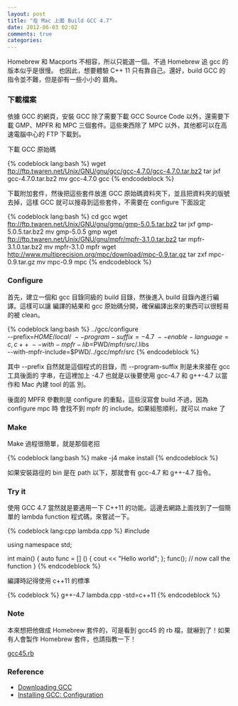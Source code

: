 ```yaml
---
layout: post
title: "在 Mac 上面 Build GCC 4.7"
date: 2012-06-03 02:02
comments: true
categories: 
---
```

Homebrew 和 Macports 不相容，所以只能選一個。不過 Homebrew 追 gcc 的版本似乎是很慢。
也因此，想要體驗 C++ 11 只有靠自己。還好，build GCC 的指令並不難，但是卻有一些小小的
眉角。

### 下載檔案

依據 GCC 的網頁，安裝 GCC 除了需要下載 GCC Source Code 以外，還需要下載 GMP、MPFR
和 MPC 三個套件。這些東西除了 MPC 以外，其他都可以在高速電腦中心的 FTP 下載到。

下載 GCC 原始碼

{% codeblock lang:bash %}
wget ftp://ftp.twaren.net/Unix/GNU/gnu/gcc/gcc-4.7.0/gcc-4.7.0.tar.bz2
tar jxf gcc-4.7.0.tar.bz2
mv gcc-4.7.0 gcc
{% endcodeblock %}

下載附加套件，然後把這些套件放進 GCC 原始碼資料夾下，並且把資料夾的版號去掉，這樣 GCC
就可以搜尋到這些套件，不需要在 configure 下面設定

{% codeblock lang:bash %}
cd gcc
wget ftp://ftp.twaren.net/Unix/GNU/gnu/gmp/gmp-5.0.5.tar.bz2
tar jxf gmp-5.0.5.tar.bz2
mv gmp-5.0.5 gmp
wget ftp://ftp.twaren.net/Unix/GNU/gnu/mpfr/mpfr-3.1.0.tar.bz2
tar mpfr-3.1.0.tar.bz2
mv mpfr-3.1.0 mpfr
wget http://www.multiprecision.org/mpc/download/mpc-0.9.tar.gz
tar zxf mpc-0.9.tar.gz
mv mpc-0.9 mpc
{% endcodeblock %}

### Configure

首先，建立一個和 gcc 目錄同級的 build 目錄，然後進入 build 目錄內進行編譯。這樣可以讓
編譯的結果和 gcc 原始碼分開，確保編譯出來的東西可以很輕易的被 clean。

{% codeblock lang:bash %}
../gcc/configure \
  --prefix=$HOME/local/ \
  --program-suffix=-4.7 \
  --enable-language=c,c++ \
  --with-mpfr-lib=$PWD/mpfr/src/.libs \
  --with-mpfr-include=$PWD/../gcc/mpfr/src
{% endcodeblock %}

其中 --prefix 自然就是這個程式的目錄，而 --program-suffix 則是未來接在 gcc 工具後面的
字串，在這裡加上 -4.7 也就是以後要使用 gcc-4.7 和 g++-4.7 以當作和 Mac 內建 tool 的區
別。

後面的 MPFR 參數則是 configure 的重點，這些沒寫會 build 不過，因為 configure mpc 時
會找不到 mpfr 的 include。如果組態順利，就可以 make 了

### Make

Make 過程很簡單，就是那個老招

{% codeblock lang:bash %}
make -j4
make install
{% endcodeblock %}

如果安裝路徑的 bin 是在 path 以下，那就會有 gcc-4.7 和 g++-4.7 指令。

### Try it

使用 GCC 4.7 當然就是要適用一下 C++11 的功能。這邊去網路上面找到了一個簡單的 lambda
function 程式碼，來嘗試一下。

{% codeblock lang:cpp lambda.cpp %}
#include <iostream>

using namespace std;

int main()
{
  auto func = [] () { cout << "Hello world"; };
  func(); // now call the function
}
{% endcodeblock %}

編譯時記得使用 c++11 的標準

{% codeblock %}
g++-4.7 lambda.cpp -std=c++11
{% endcodeblock %}

### Note

本來想把他做成 Homebrew 套件的，可是看到 gcc45 的 rb 檔，就嚇到了！如果有人會製作
Homebrew 套件，也請指教一下！

[gcc45.rb](https://github.com/staticfloat/homebrew-versions/blob/master/gcc45.rb)

### Reference

* [Downloading GCC](http://gcc.gnu.org/install/download.html)
* [Installing GCC: Configuration](http://gcc.gnu.org/install/configure.html)
